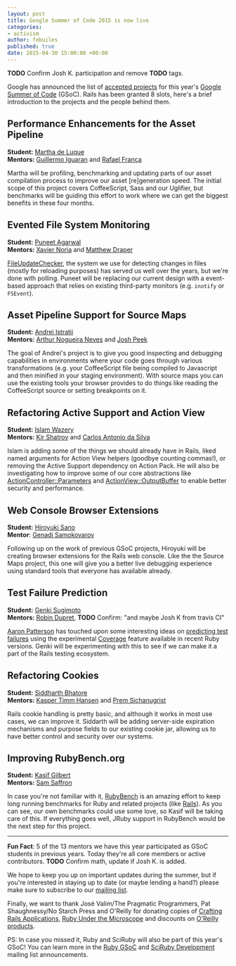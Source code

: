 ```yaml
---
layout: post
title: Google Summer of Code 2015 is now live
categories:
- activism
author: febuiles
published: true
date: 2015-04-30 15:00:00 +00:00
---
```

**TODO** Confirm Josh K. participation and remove **TODO** tags.

Google has announced the list of [accepted projects][melange] for this year's [Google Summer of
Code][gsoc] (GSoC). Rails has been granted 8 slots, here's a brief introduction to the projects and
the people behind them.

## Performance Enhancements for the Asset Pipeline

**Student:** [Martha de Luque]()    
**Mentors:** [Guillermo Iguaran](https://github.com/guilleiguaran) and [Rafael França](https://github.com/rafaelfranca)

Martha will be profiling, benchmarking and updating parts of our asset compilation process to
improve our asset [re]generation speed. The initial scope of this project covers CoffeeScript, Sass and
our Uglifier, but benchmarks will be guiding this effort to work where we can get the biggest
benefits in these four months.

## Evented File System Monitoring

**Student:** [Puneet Agarwal](https://github.com/puneet24)    
**Mentors:** [Xavier Noria](https://github.com/puneet24) and [Matthew Draper](https://github.com/matthewd)

[FileUpdateChecker](http://api.rubyonrails.org/classes/ActiveSupport/FileUpdateChecker.html), the
system we use for detecting changes in files (mostly for reloading purposes) has served us well over the years, but we're done with
polling. Puneet will be replacing our current design with a event-based approach that relies
on existing third-party monitors (e.g. `inotify` or `FSEvent`).

## Asset Pipeline Support for Source Maps

**Student:** [Andrei Istratii](https://github.com/Andreis13)    
**Mentors:** [Arthur Nogueira Neves](https://github.com/arthurnn) and [Josh Peek](https://github.com/josh)

The goal of Andrei's project is to give you good inspecting and debugging capabilities in environments
where your code goes through various transformations (e.g. your CoffeeScript file being compiled to
Javascript and then minified in your staging environment). With source maps you can use the existing
tools your browser provides to do things like reading the CoffeeScript source or setting breakpoints
on it.

## Refactoring Active Support and Action View

**Student:** [Islam Wazery](https://github.com/wazery)    
**Mentors:** [Kir Shatrov](https://github.com/kirs) and [Carlos Antonio da Silva](https://github.com/carlosantoniodasilva)

Islam is adding some of the things we should already have in Rails, liked named arguments
 for Action View helpers (goodbye counting commas!), or removing the Active Support dependency on
 Action Pack. He will also be investigating how to improve some of our core abstractions like
 [ActionController::Parameters](http://edgeapi.rubyonrails.org/classes/ActionController/Parameters.html)
 and
 [ActionView::OutputBuffer](http://tenderlovemaking.com/2014/06/04/yagni-methods-slow-us-down.html)
 to enable better security and performance.

## Web Console Browser Extensions

**Student:** [Hiroyuki Sano](https://github.com/sh19910711)    
**Mentor**: [Genadi Samokovarov](https://github.com/gsamokovarov)

Following up on the work of previous GSoC projects, Hiroyuki will be creating browser extensions for
the Rails web console. Like the the Source Maps project, this one will give you a better live
debugging experience using standard tools that everyone has available already.

## Test Failure Prediction

**Student:** [Genki Sugimoto](https://github.com/Genki-S)    
**Mentors:** [Robin Dupret](https://github.com/robin850), **TODO** Confirm: "and maybe Josh K from travis CI"

[Aaron Patterson](https://github.com/tenderlove) has touched upon some interesting ideas on
[predicting test
failures](http://tenderlovemaking.com/2015/02/13/predicting-test-failues.html) using the
experimental [Coverage](http://ruby-doc.org/stdlib-trunk/libdoc/coverage/rdoc/Coverage.html) feature
available in recent Ruby versions. Genki will be experimenting with this to see if we can make it a
part of the Rails testing ecosystem.

## Refactoring Cookies

**Student:** [Siddharth Bhatore](https://github.com/sbhatore)    
**Mentors:** [Kasper Timm Hansen](https://github.com/kaspth) and [Prem Sichanugrist](https://github.com/sikachu)

Rails cookie handling is pretty basic, and although it works in most use cases, we can improve
it. Siddarth will be adding server-side expiration mechanisms and purpose fields to our existing
cookie jar, allowing us to have better control and security over our systems.

## Improving RubyBench.org

**Student:** [Kasif Gilbert](https://github.com/klgilbert)    
**Mentors:** [Sam Saffron](https://github.com/SamSaffron)

In case you're not familiar with it, [RubyBench](http://rubybench.org/) is an amazing effort to keep
long running benchmarks for Ruby and related projects (like
[Rails](http://rubybench.org/rails/rails/releases)). As you can see, our own benchmarks could use
some love, so Kasif will be taking care of this. If everything goes well, JRuby support in
RubyBench would be the next step for this project.

* * *

**Fun Fact**: 5 of the 13 mentors we have this year participated as GSoC students in previous years. Today they're all
  core members or active contributors. **TODO** Confirm math, update if Josh K. is added.

We hope to keep you up on important updates during the summer, but if you're interested in staying
up to date (or maybe lending a hand?) please make sure to subscribe to our [mailing list](ml).

Finally, we want to thank José Valim/The Pragmatic Programmers, Pat Shaughnessy/No Starch Press and
O'Reilly for donating copies of [Crafting Rails
Applications](https://pragprog.com/book/jvrails/crafting-rails-applications), [Ruby Under the
Microscope](http://patshaughnessy.net/ruby-under-a-microscope) and discounts on
[O'Reilly products](http://www.oreilly.com/).

PS: In case you missed it, Ruby and SciRuby will also be part of this year's GSoC! You can learn
more in the [Ruby GSoC][rubygsoc-ml] and [SciRuby
Development][sciruby-ml] mailing list announcements.

[gsoc]: https://www.google-melange.com/gsoc/homepage/google/gsoc2015
[melange]: http://www.google-melange.com/gsoc/projects/list/google/gsoc2015
[rubygsoc-ml]: https://groups.google.com/forum/?hl=en#!topic/rubygsoc/u_BabU5Nmvo
[sciruby-ml]: https://groups.google.com/forum/?hl=en#!topic/sciruby-dev/ijd2KOh9WNc
[ml]: http://groups.google.com/forum/#!forum/rubyonrails-gsoc
